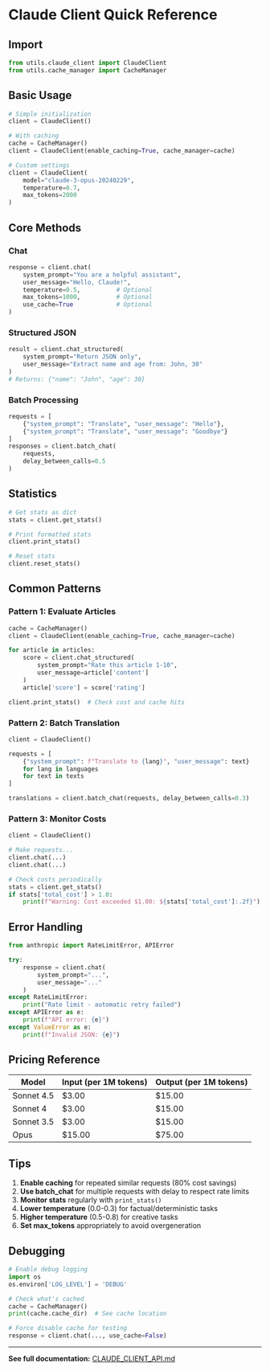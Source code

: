 # Claude Client Quick Reference

## Import

```python
from utils.claude_client import ClaudeClient
from utils.cache_manager import CacheManager
```

## Basic Usage

```python
# Simple initialization
client = ClaudeClient()

# With caching
cache = CacheManager()
client = ClaudeClient(enable_caching=True, cache_manager=cache)

# Custom settings
client = ClaudeClient(
    model="claude-3-opus-20240229",
    temperature=0.7,
    max_tokens=2000
)
```

## Core Methods

### Chat
```python
response = client.chat(
    system_prompt="You are a helpful assistant",
    user_message="Hello, Claude!",
    temperature=0.5,          # Optional
    max_tokens=1000,          # Optional
    use_cache=True            # Optional
)
```

### Structured JSON
```python
result = client.chat_structured(
    system_prompt="Return JSON only",
    user_message="Extract name and age from: John, 30"
)
# Returns: {"name": "John", "age": 30}
```

### Batch Processing
```python
requests = [
    {"system_prompt": "Translate", "user_message": "Hello"},
    {"system_prompt": "Translate", "user_message": "Goodbye"}
]
responses = client.batch_chat(
    requests,
    delay_between_calls=0.5
)
```

## Statistics

```python
# Get stats as dict
stats = client.get_stats()

# Print formatted stats
client.print_stats()

# Reset stats
client.reset_stats()
```

## Common Patterns

### Pattern 1: Evaluate Articles
```python
cache = CacheManager()
client = ClaudeClient(enable_caching=True, cache_manager=cache)

for article in articles:
    score = client.chat_structured(
        system_prompt="Rate this article 1-10",
        user_message=article['content']
    )
    article['score'] = score['rating']

client.print_stats()  # Check cost and cache hits
```

### Pattern 2: Batch Translation
```python
client = ClaudeClient()

requests = [
    {"system_prompt": f"Translate to {lang}", "user_message": text}
    for lang in languages
    for text in texts
]

translations = client.batch_chat(requests, delay_between_calls=0.3)
```

### Pattern 3: Monitor Costs
```python
client = ClaudeClient()

# Make requests...
client.chat(...)
client.chat(...)

# Check costs periodically
stats = client.get_stats()
if stats['total_cost'] > 1.0:
    print(f"Warning: Cost exceeded $1.00: ${stats['total_cost']:.2f}")
```

## Error Handling

```python
from anthropic import RateLimitError, APIError

try:
    response = client.chat(
        system_prompt="...",
        user_message="..."
    )
except RateLimitError:
    print("Rate limit - automatic retry failed")
except APIError as e:
    print(f"API error: {e}")
except ValueError as e:
    print(f"Invalid JSON: {e}")
```

## Pricing Reference

| Model | Input (per 1M tokens) | Output (per 1M tokens) |
|-------|----------------------|------------------------|
| Sonnet 4.5 | $3.00 | $15.00 |
| Sonnet 4 | $3.00 | $15.00 |
| Sonnet 3.5 | $3.00 | $15.00 |
| Opus | $15.00 | $75.00 |

## Tips

1. **Enable caching** for repeated similar requests (80% cost savings)
2. **Use batch_chat** for multiple requests with delay to respect rate limits
3. **Monitor stats** regularly with `print_stats()`
4. **Lower temperature** (0.0-0.3) for factual/deterministic tasks
5. **Higher temperature** (0.5-0.8) for creative tasks
6. **Set max_tokens** appropriately to avoid overgeneration

## Debugging

```python
# Enable debug logging
import os
os.environ['LOG_LEVEL'] = 'DEBUG'

# Check what's cached
cache = CacheManager()
print(cache.cache_dir)  # See cache location

# Force disable cache for testing
response = client.chat(..., use_cache=False)
```

---

**See full documentation:** [CLAUDE_CLIENT_API.md](CLAUDE_CLIENT_API.md)
